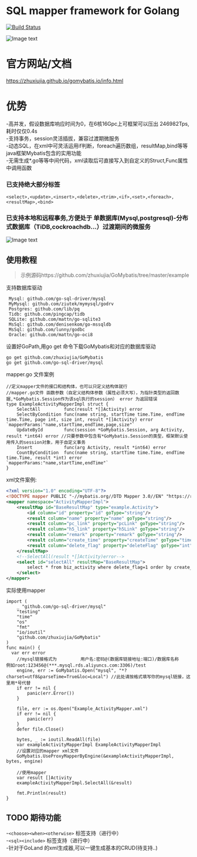 # SQL mapper framework for Golang
[![Build Status](https://travis-ci.com/zhuxiujia/GoMybatis.svg?branch=master)](https://travis-ci.com/zhuxiujia/GoMybatis)

![Image text](https://zhuxiujia.github.io/gomybatis.io/assets/vuetify.png)
# 官方网站/文档
https://zhuxiujia.github.io/gomybatis.io/info.html
# 优势
-高并发，假设数据库响应时间为0，在6核16Gpc上可框架可以压出 246982Tps,耗时仅仅0.4s<br>
-支持事务，session灵活插拔，兼容过渡期微服务<br>
-动态SQL，在xml中可灵活运用if判断，foreach遍历数组，resultMap,bind等等java框架Mybatis包含的实用功能<br>
-无需生成*.go等等中间代码，xml读取后可直接写入到自定义的Struct,Func属性中调用函数<br>
### 已支持绝大部分标签
`<select>,<update>,<insert>,<delete>,<trim>,<if>,<set>,<foreach>,<resultMap>,<bind>`
### 已支持本地和远程事务,方便处于 单数据库(Mysql,postgresql)-分布式数据库（TiDB,cockroachdb...）过渡期间的微服务
![Image text](https://zhuxiujia.github.io/gomybatis.io/assets/tx.png)



## 使用教程

> 示例源码https://github.com/zhuxiujia/GoMybatis/tree/master/example

支持数据库驱动
```
 Mysql: github.com/go-sql-driver/mysql
 MyMysql: github.com/ziutek/mymysql/godrv
 Postgres: github.com/lib/pq
 Tidb: github.com/pingcap/tidb
 SQLite: github.com/mattn/go-sqlite3
 MsSql: github.com/denisenkom/go-mssqldb
 MsSql: github.com/lunny/godbc
 Oracle: github.com/mattn/go-oci8
 ```
设置好GoPath,用go get 命令下载GoMybatis和对应的数据库驱动
```
go get github.com/zhuxiujia/GoMybatis
go get github.com/go-sql-driver/mysql
```
mapper.go 文件案例
```
//定义mapper文件的接口和结构体，也可以只定义结构体就行
//mapper.go文件 函数参数（自定义结构体参数（属性必须大写），为指针类型的返回数据,*GoMybatis.Session作为该sql执行的session） error 为返回错误
type ExampleActivityMapperImpl struct {
	SelectAll         func(result *[]Activity) error
	SelectByCondition func(name string, startTime time.Time, endTime time.Time, page int, size int, result *[]Activity) error `mapperParams:"name,startTime,endTime,page,size"`
	UpdateById        func(session *GoMybatis.Session, arg Activity, result *int64) error //只要参数中包含有*GoMybatis.Session的类型，框架默认使用传入的session对象，用于自定义事务
	Insert            func(arg Activity, result *int64) error
	CountByCondition  func(name string, startTime time.Time, endTime time.Time, result *int) error                            `mapperParams:"name,startTime,endTime"`
}
```

xml文件案例:
```xml
<?xml version="1.0" encoding="UTF-8"?>
<!DOCTYPE mapper PUBLIC "-//mybatis.org//DTD Mapper 3.0//EN" "https://raw.githubusercontent.com/zhuxiujia/GoMybatis/master/mybatis-3-mapper.dtd">
<mapper namespace="ActivityMapperImpl">
    <resultMap id="BaseResultMap" type="example.Activity">
        <id column="id" property="id" goType="string"/>
        <result column="name" property="name" goType="string"/>
        <result column="pc_link" property="pcLink" goType="string"/>
        <result column="h5_link" property="h5Link" goType="string"/>
        <result column="remark" property="remark" goType="string"/>
        <result column="create_time" property="createTime" goType="time.Time"/>
        <result column="delete_flag" property="deleteFlag" goType="int"/>
    </resultMap>
    <!--SelectAll(result *[]Activity)error-->
    <select id="selectAll" resultMap="BaseResultMap">
        select * from biz_activity where delete_flag=1 order by create_time desc
    </select>
</mapper>
```
实际使用mapper
```
import (
	_ "github.com/go-sql-driver/mysql"
	"testing"
	"time"
	"os"
	"fmt"
	"io/ioutil"
	"github.com/zhuxiujia/GoMybatis"
)
func main() {
  var err error
  	//mysql链接格式为         用户名:密码@(数据库链接地址:端口)/数据库名称   例如root:123456@(***.mysql.rds.aliyuncs.com:3306)/test
  	engine, err := GoMybatis.Open("mysql", "*?charset=utf8&parseTime=True&loc=Local") //此处请按格式填写你的mysql链接，这里用*号代替
  	if err != nil {
  		panic(err.Error())
  	}
  
  	file, err := os.Open("Example_ActivityMapper.xml")
  	if err != nil {
  		panic(err)
  	}
  	defer file.Close()
  
  	bytes, _ := ioutil.ReadAll(file)
  	var exampleActivityMapperImpl ExampleActivityMapperImpl
  	//设置对应的mapper xml文件
  	GoMybatis.UseProxyMapperByEngine(&exampleActivityMapperImpl, bytes, engine)
  
  	//使用mapper
  	var result []Activity
  	exampleActivityMapperImpl.SelectAll(&result)
  
  	fmt.Println(result)
}
```

## TODO 期待功能
-`<choose><when><otherwise>` 标签支持（进行中）</br>
-`<sql><include>` 标签支持（进行中）</br>
-针对于GoLand 的xml生成器,可以一键生成基本的CRUD(待支持..)</br>

